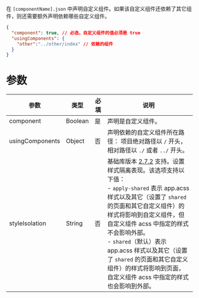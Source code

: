 在 `[componentName].json` 中声明自定义组件。如果该自定义组件还依赖了其它组件，则还需要额外声明依赖哪些自定义组件。

```json
{
  "component": true, // 必选，自定义组件的值必须是 true
  "usingComponents": {
    "other":"../other/index" // 依赖的组件
  }
}
```

# 参数
| **参数** | **类型** | **必填** | **说明** |
| --- | --- | --- | --- |
| component | Boolean | 是 | 声明是自定义组件。 |
| usingComponents | Object | 否 | 声明依赖的自定义组件所在路径： 项目绝对路径以 `/` 开头，相对路径以 `./` 或者 `../` 开头。 |
| styleIsolation | String | 否 | 基础库版本 [2.7.2](https://opendocs.alipay.com/mini/framework/lib-upgrade-v2) 支持。设置样式隔离表现。该选项支持以下值：  <br/>- `apply-shared` 表示 app.acss 样式以及其它（设置了 `shared` 的页面和其它自定义组件）的样式将影响到自定义组件，但自定义组件 acss 中指定的样式不会影响外部。  <br/>- `shared`（默认）表示 app.acss 样式以及其它（设置了 `shared` 的页面和其它自定义组件）的样式将影响到页面，自定义组件 acss 中指定的样式也会影响到外部。  <br/> |
